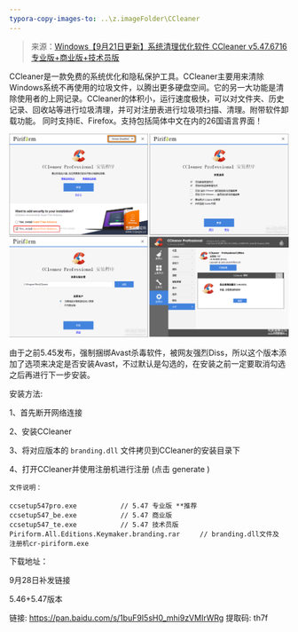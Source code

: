 ```yaml
---
typora-copy-images-to: ..\z.imageFolder\CCleaner
---
```




> 来源：[Windows【9月21日更新】系统清理优化软件 CCleaner v5.47.6716专业版+商业版+技术员版 ](https://www.52pojie.cn/thread-791304-1-1.html "https://www.52pojie.cn/thread-791304-1-1.html")



CCleaner是一款免费的系统优化和隐私保护工具。CCleaner主要用来清除Windows系统不再使用的垃圾文件，以腾出更多硬盘空间。它的另一大功能是清除使用者的上网记录。CCleaner的体积小，运行速度极快，可以对文件夹、历史记录、回收站等进行垃圾清理，并可对注册表进行垃圾项扫描、清理。附带软件卸载功能。 同时支持IE、Firefox。支持包括简体中文在内的26国语言界面！

![1540481841836](..\z.imageFolder\CCleaner\1540481841836.png)



由于之前5.45发布，强制捆绑Avast杀毒软件，被网友强烈Diss，所以这个版本添加了选项来决定是否安装Avast，不过默认是勾选的，在安装之前一定要取消勾选之后再进行下一步安装。





安装方法:



1、首先断开网络连接

2、安装CCleaner

3、将对应版本的 `branding.dll` 文件拷贝到CCleaner的安装目录下

4、打开CCleaner并使用注册机进行注册  (点击 generate )



```
文件说明：

ccsetup547pro.exe			// 5.47 专业版 **推荐
ccsetup547_be.exe			// 5.47 商业版
ccsetup547_te.exe			// 5.47 技术员版
Piriform.All.Editions.Keymaker.branding.rar		// branding.dll文件及 注册机cr-piriform.exe
```



下载地址：

9月28日补发链接

5.46+5.47版本

链接: https://pan.baidu.com/s/1buF9I5sH0_mhi9zVMIrWRg    提取码: th7f